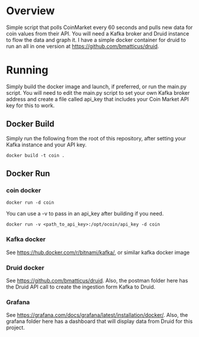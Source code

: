 # Overview

Simple script that polls CoinMarket every 60 seconds and pulls new data for coin 
values from their API.  You will need a Kafka broker and Druid instance to flow the data
and graph it. I have a simple docker container for druid to run an all in one version
at https://github.com/bmatticus/druid.

# Running

Simply build the docker image and launch, if preferred, or run the main.py script. You 
will need to edit the main.py script to set your own Kafka broker address and create
a file called api_key that includes your Coin Market API key for this to work.

## Docker Build

Simply run the following from the root of this repository, after setting your Kafka 
instance and your API key.

```docker build -t coin .```

## Docker Run

### coin docker

```docker run -d coin```

You can use a -v to pass in an api_key after building if you need.

```docker run -v <path_to_api_key>:/opt/ocoin/api_key -d coin```

### Kafka docker

See https://hub.docker.com/r/bitnami/kafka/, or similar kafka docker image

### Druid docker

See https://github.com/bmatticus/druid. Also, the postman folder here has the Druid
API call to create the ingestion form Kafka to Druid.

### Grafana

See https://grafana.com/docs/grafana/latest/installation/docker/. Also, the grafana 
folder here has a dashboard that will display data from Druid for this project. 

 


